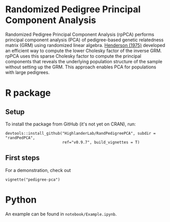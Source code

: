 # Randomized Pedigree Principal Component Analysis

Randomized Pedigree Principal Component Analysis (rpPCA) performs principal component analysis (PCA) of pedigree-based genetic relatedness matrix (GRM) using randomized linear algebra.
[Henderson (1975)](https://doi.org/10.3168/jds.S0022-0302(75)84776-X) developed an efficient way to compute the lower Cholesky factor of the inverse GRM.
rpPCA uses this sparse Cholesky factor to compute the principal components that reveals the underlying population structure of the sample without setting up the GRM.
This approach enables PCA for populations with large pedigrees.


# R package

## Setup
To install the package from GitHub (it's not yet on CRAN), run:
```
devtools::install_github("HighlanderLab/RandPedigreePCA", subdir = "randPedPCA",
                         ref="v0.9.7", build_vignettes = T)
```
## First steps
For a demonstration, check out
```
vignette("pedigree-pca")
```

# Python
An example can be found in `notebook/Example.ipynb`.

